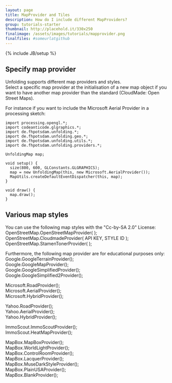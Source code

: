 ```yaml
---
layout: page
title: MapProvider and Tiles
description: How do I include different MapProviders?
group: tutorials-starter
thumbnail: http://placehold.it/330x250
finalimage: /assets/images/tutorials/mapprovider.png
finalfiles: #someurlatgithub
---
```


{% include JB/setup %}

## Specify map provider
Unfolding supports different map providers and styles.   
Select a specific map provider at the initialisation of a new map object if you want to have another map provider than the standard (CloudMade: Open Street Maps).

For instance if you want to include the Microsoft Aerial Provider in a processing sketch:

	import processing.opengl.*;
	import codeanticode.glgraphics.*;
	import de.fhpotsdam.unfolding.*;
	import de.fhpotsdam.unfolding.geo.*;
	import de.fhpotsdam.unfolding.utils.*;
	import de.fhpotsdam.unfolding.providers.*;

	UnfoldingMap map;

	void setup() {
	  size(800, 600, GLConstants.GLGRAPHICS);
	  map = new UnfoldingMap(this, new Microsoft.AerialProvider());
	  MapUtils.createDefaultEventDispatcher(this, map);
	}

	void draw() {
	  map.draw();
	}


## Various map styles

You can use the following map styles with the "Cc-by-SA 2.0" License:
OpenStreetMap.OpenStreetMapProvider(  );   
OpenStreetMap.CloudmadeProvider( API KEY, STYLE ID );
OpenStreetMap.StamenTonerProvider(  ); 

Furthermore, the following map provider are for educational purposes only:
Google.GoogleTerrainProvider();   
Google.GoogleMapProvider();   
Google.GoogleSimplifiedProvider();   
Google.GoogleSimplified2Provider();   

Microsoft.RoadProvider();   
Microsoft.AerialProvider();   
Microsoft.HybridProvider();   

Yahoo.RoadProvider();   
Yahoo.AerialProvider();   
Yahoo.HybridProvider();   

ImmoScout.ImmoScoutProvider();   
ImmoScout.HeatMapProvider();   

MapBox.MapBoxProvider();   
MapBox.WorldLightProvider();   
MapBox.ControlRoomProvider();   
MapBox.LacquerProvider();   
MapBox.MuseDarkStyleProvider();   
MapBox.PlainUSAProvider();   
MapBox.BlankProvider();   

